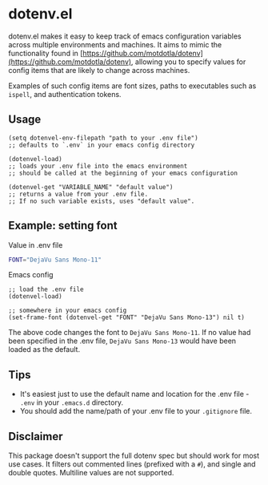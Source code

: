 # dotenv.el

dotenv.el makes it easy to keep track of emacs configuration variables across multiple environments and machines. It aims to mimic the functionality found in [https://github.com/motdotla/dotenv](https://github.com/motdotla/dotenv), allowing you to specify values for config items that are likely to change across machines.

Examples of such config items are font sizes, paths to executables such as `ispell`, and authentication tokens.

## Usage
```elisp
(setq dotenvel-env-filepath "path to your .env file")
;; defaults to `.env` in your emacs config directory
```

```elisp
(dotenvel-load)
;; loads your .env file into the emacs environment
;; should be called at the beginning of your emacs configuration
```

```elisp
(dotenvel-get "VARIABLE_NAME" "default value")
;; returns a value from your .env file.
;; If no such variable exists, uses "default value".
```

## Example: setting font
Value in .env file
```bash
FONT="DejaVu Sans Mono-11"
```

Emacs config
```elisp
;; load the .env file
(dotenvel-load)

;; somewhere in your emacs config
(set-frame-font (dotenvel-get "FONT" "DejaVu Sans Mono-13") nil t)
```
The above code changes the font to `DejaVu Sans Mono-11`. If no value had been specified in the .env file, `DejaVu Sans Mono-13` would have been loaded as the default.

## Tips
* It's easiest just to use the default name and location for the .env file - `.env` in your `.emacs.d` directory.
* You should add the name/path of your .env file to your `.gitignore` file.

## Disclaimer
This package doesn't support the full dotenv spec but should work for most use cases. It filters out commented lines (prefixed with a `#`), and single and double quotes. Multiline values are not supported.
